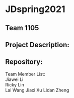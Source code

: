 # JDspring2021
Team 1105  
-----------------------  
Project Description: 
-----------------------  
Repository:  
-----------------------  
Team Member List:  
Jiawei Li  
Ricky Lin  
Lai Wang
Jiaxi Xu 
Lidan Zheng  
